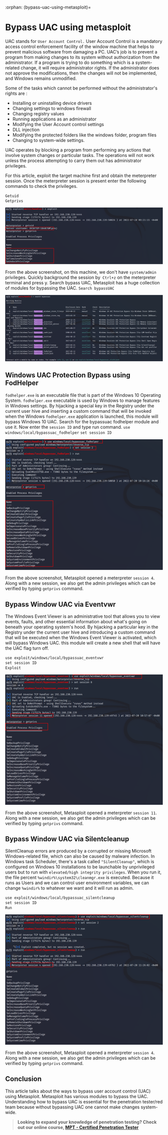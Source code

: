 :orphan:
(bypass-uac-using-metasploit)=
# Bypass UAC using metasploit
 
UAC stands for `User Account Control.` User Account Control is a mandatory access control enforcement facility of the window machine that helps to prevent malicious software from damaging a PC. UAC’s job is to prevent a program from making changes to its system without authorization from the administrator. If a program is trying to do something which is a system-related change, it will require administrator rights. If the administrator does not approve the modifications, then the changes will not be implemented, and Windows remains unmodified.  

Some of the tasks which cannot be performed without the administrator's rights are :
* Installing or uninstalling device drivers
* Changing settings to windows firewall 
* Changing registry values 
* Running applications as an administrator
* Modifying the User Account control settings
* DLL injection 
* Modifying the protected folders like the windows folder, program files 
* Changing to system-wide settings. 

UAC operates by blocking a program from performing any actions that involve system changes or particular tasks. The operations will not work unless the process attempting to carry them out has administrator privileges.

For this article, exploit the target machine first and obtain the meterpreter session. Once the meterpreter session is present enter the following commands to check the privileges. 

```
Getuid 
Getprivs
```

![uac_1](images/UAC_1.png)

From the above screenshot, on this machine, we don't have `system/admin` privileges. Quickly background the session by` Ctrl+z` on the meterpreter terminal and press y. Search bypass UAC, Metasploit has a huge collection of modules for bypassing the UAC. 
`Search bypassUAC`


![uac_2](images/UAC_2.png)

## Windows UAC Protection Bypass using FodHelper

`fodhelper.exe` is an executable file that is part of the Windows 10 Operating System. `fodhelper.exe` executable is used by Windows to manage features in Windows settings. By hijacking a special key in the Registry under the current user hive and inserting a custom command that will be invoked when the Windows `fodhelper.exe` application is launched, this module will bypass Windows 10 UAC. 
Search for the bypassuac fodhelper module and use it. Now enter the `session ID` and type run command. 
`use windows/local/bypassuac_fodhelper` 
`set session ID`

![uac_3](images/UAC_3.png)

From the above screenshot, Metasploit opened a meterpreter `session 4`. Along with a new session, we also get the admin privileges which can be verified by typing `getprivs` command. 

## Bypass Window UAC via Eventvwr 

The Windows Event Viewer is an administrative tool that allows you to view events, faults, and other essential information about what's going on beneath your operating system's hood. 
By hijacking a particular key in the Registry under the current user hive and introducing a custom command that will be executed when the Windows Event Viewer is activated, which will bypass Windows UAC. this module will create a new shell that will have the UAC flag turn off.  

```
use exploit/windows/local/bypassuac_eventvwr
set session ID
Exploit
```
![uac_4](images/UAC_4.png)

From the above screenshot, Metasploit opened a meterpreter `session 11`. Along with a new session, we also get the admin privileges which can be verified by typing `getprivs` command. 

## Bypass Window UAC via Silentcleanup

SilentCleanup errors are produced by a corrupted or missing Microsoft Windows-related file, which can also be caused by malware infection. In Windows task Scheduler, there's a task called `"SilentCleanup"`, which is configured on  Windows 10 installations to be launchable by unprivileged users but to run with `elevated/high integrity privileges`.   When you run it, the file percent `%windir%\system32\cleanmgr.exe` is executed. Because it runs as Users and we can control user environment variables, we can change `%windir%` to whatever we want and it will run as admin. 
```
use exploit/windows/local/bypassuac_silentcleanup
set session ID
Run
```
![uac_5](images/UAC_5.png)

From the above screenshot, Metasploit opened a meterpreter `session 4`. Along with a new session, we also get the admin privileges which can be verified by typing `getprivs` command. 

## Conclusion

This article talks about the ways to bypass user account control (UAC) using Metasploit. Metasploit has various modules to bypass the UAC. Understanding how to bypass UAC is essential for the penetration tester/red team because without bypassing UAC one cannot make changes system-wide. 

> **Looking to expand your knowledge of penetration testing? Check out our online course, [MPT - Certified Penetration Tester](https://www.mosse-institute.com/certifications/mpt-certified-penetration-tester.html)**